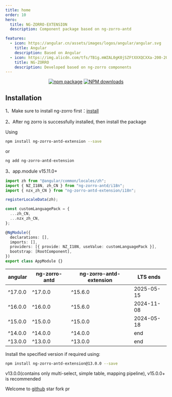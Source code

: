 ```yaml
---
title: home
order: 10
hero:
  title: NG-ZORRO-EXTENSION
  description: Component package based on ng-zorro-antd

features:
  - icon: https://angular.cn/assets/images/logos/angular/angular.svg
    title: Angular
    description: Based on Angular
  - icon: https://img.alicdn.com/tfs/TB1g.mWZAL0gK0jSZFtXXXQCXXa-200-200.svg
    title: NG-ZORRO
    description: Developed based on ng-zorro components
---
```


<div align="center">

[![npm package](https://img.shields.io/npm/v/ng-zorro-antd-extension.svg?style=flat-square)](https://www.npmjs.org/package/ng-zorro-antd-extension)
[![NPM downloads](http://img.shields.io/npm/dm/ng-zorro-antd-extension.svg?style=flat-square)](https://npmjs.org/package/ng-zorro-antd-extension)

</div>

## Installation

1、Make sure to install ng-zorro first：[install](https://ng.ant.design/docs/getting-started/en)

2、After ng zorro is successfully installed, then install the package

Using

```bash
npm install ng-zorro-antd-extension --save
```

or

```bash
ng add ng-zorro-antd-extension
```

3、app.module <label type="success">v15.11.0+</label>

```ts
import zh from "@angular/common/locales/zh";
import { NZ_I18N, zh_CN } from "ng-zorro-antd/i18n";
import { nzx_zh_CN } from "ng-zorro-antd-extension/i18n";

registerLocaleData(zh);

const customLanguagePack = {
  ...zh_CN,
  ...nzx_zh_CN,
};

@NgModule({
  declarations: [],
  imports: [],
  providers: [{ provide: NZ_I18N, useValue: customLanguagePack }],
  bootstrap: [RootComponent],
})
export class AppModule {}
```

| angular | ng-zorro-antd | ng-zorro-antd-extension | LTS ends   |
| ------- | ------------- | ----------------------- | ---------- |
| ^17.0.0 | ^17.0.0       | ^15.6.0                 | 2025-05-15 |
| ^16.0.0 | ^16.0.0       | ^15.6.0                 | 2024-11-08 |
| ^15.0.0 | ^15.0.0       | ^15.0.0                 | 2024-05-18 |
| ^14.0.0 | ^14.0.0       | ^14.0.0                 | end        |
| ^13.0.0 | ^13.0.0       | ^13.0.0                 | end        |

Install the specified version if required using:

```bash
npm install ng-zorro-antd-extension@13.0.0 --save
```

v13.0.0(contains only multi-select, simple table, mapping pipeline), v15.0.0+ is recommended

Welcome to [github](https://github.com/EnochGao/ng-zorro-antd-extension) star fork pr
